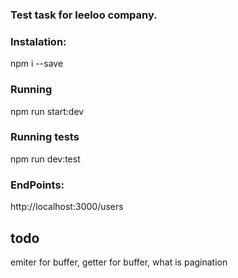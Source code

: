 ### Test task for leeloo company. ###

### Instalation: ###
  npm i --save
### Running ###
  npm run start:dev
### Running tests ###
  npm run dev:test

### EndPoints: ###
  http://localhost:3000/users

## todo ##
emiter for buffer,
getter for buffer,
what is pagination

